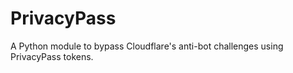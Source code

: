 # PrivacyPass

A Python module to bypass Cloudflare's anti-bot challenges using PrivacyPass tokens.
